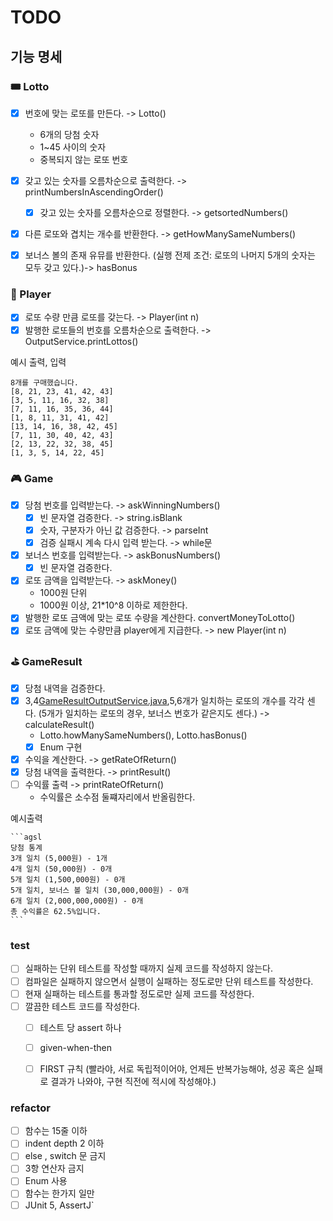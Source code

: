 # TODO

## **기능 명세**

### 🎟️ Lotto

- [x] 번호에 맞는 로또를 만든다. -> Lotto()
  - 6개의 당첨 숫자
  - 1~45 사이의 숫자
  - 중복되지 않는 로또 번호

- [x] 갖고 있는 숫자를 오름차순으로 출력한다. -> printNumbersInAscendingOrder()
  - [x] 갖고 있는 숫자를 오름차순으로 정렬한다. -> getsortedNumbers()

- [x] 다른 로또와 겹치는 개수를 반환한다. -> getHowManySameNumbers()
- [x] 보너스 볼의 존재 유뮤를 반환한다. (실행 전제 조건: 로또의 나머지 5개의 숫자는 모두 갖고 있다.)-> hasBonus


### 🤑 Player
- [x] 로또 수량 만큼 로또를 갖는다. -> Player(int n)
- [x] 발행한 로또들의 번호를 오름차순으로 출력한다. -> OutputService.printLottos()

예시 출력, 입력
```
8개를 구매했습니다.
[8, 21, 23, 41, 42, 43] 
[3, 5, 11, 16, 32, 38] 
[7, 11, 16, 35, 36, 44] 
[1, 8, 11, 31, 41, 42] 
[13, 14, 16, 38, 42, 45] 
[7, 11, 30, 40, 42, 43] 
[2, 13, 22, 32, 38, 45] 
[1, 3, 5, 14, 22, 45]

```

### 🎮 Game
- [x] 당첨 번호를 입력받는다.  -> askWinningNumbers()
    - [x] 빈 문자열 검증한다. -> string.isBlank
    - [x] 숫자, 구분자가 아닌 값 검증한다. -> parseInt 
    - [x] 검증 실패시 계속 다시 입력 받는다. -> while문
- [x] 보너스 번호를 입력받는다. -> askBonusNumbers()
    - [x] 빈 문자열 검증한다.
- [x]  로또 금액을 입력받는다. -> askMoney()
   - 1000원 단위
   - 1000원 이상, 21*10^8 이하로 제한한다.
- [x] 발행한 로또 금액에 맞는 로또 수량을 계산한다. convertMoneyToLotto()
- [x] 로또 금액에 맞는 수량만큼 player에게 지급한다. -> new Player(int n)

### ⛳️  GameResult
- [x]  당첨 내역을 검증한다.
  - [x] 3,4[GameResultOutputService.java](..%2Fsrc%2Fmain%2Fjava%2Flotto%2FService%2FGameResultOutputService.java),5,6개가 일치하는 로또의 개수를 각각 센다. (5개가 일치하는 로또의 경우, 보너스 번호가 같은지도 센다.)  -> calculateResult()
     - Lotto.howManySameNumbers(), Lotto.hasBonus()
     - [x] Enum 구현
- [x] 수익을 계산한다. ->  getRateOfReturn() 
- [x]  당첨 내역을 출력한다. -> printResult()
  - [ ] 수익률 출력 -> printRateOfReturn() 
      - 수익률은 소수점 둘쨰자리에서 반올림한다.

예시출력

    ```agsl
    당첨 통계
    3개 일치 (5,000원) - 1개
    4개 일치 (50,000원) - 0개
    5개 일치 (1,500,000원) - 0개
    5개 일치, 보너스 볼 일치 (30,000,000원) - 0개
    6개 일치 (2,000,000,000원) - 0개
    총 수익률은 62.5%입니다.
    ```



### test

- [ ]  실패하는 단위 테스트를 작성할 때까지 실제 코드를 작성하지 않는다.
- [ ]  컴파일은 실패하지 않으면서 실행이 실패하는 정도로만 단위 테스트를 작성한다.
- [ ]  현재 실패하는 테스트를 통과할 정도로만 실제 코드를 작성한다.
- [ ]  깔끔한 테스트 코드를 작성한다.
    - [ ]  테스트 당 assert 하나
    - [ ]  given-when-then
    - [ ]  FIRST 규칙 (빨라야, 서로 독립적이어야, 언제든 반복가능해야, 성공 혹은 실패로 결과가 나와야, 구현 직전에 적시에 작성해야.)



### refactor
- [ ] 함수는 15줄 이하
- [ ]  indent depth 2 이하
- [ ] else , switch 문 금지
- [ ]  3항 연산자 금지
- [ ] Enum 사용
- [ ]  함수는 한가지 일만
- [ ]  JUnit 5, AssertJ`